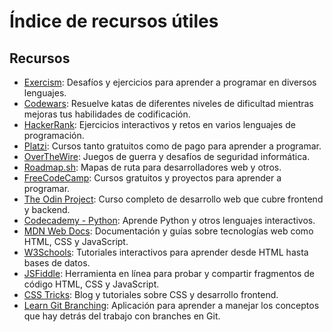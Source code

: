 # Índice de recursos útiles


## Recursos

- [Exercism](https://exercism.org/): Desafíos y ejercicios para aprender a programar en diversos lenguajes.
- [Codewars](https://www.codewars.com/): Resuelve katas de diferentes niveles de dificultad mientras mejoras tus habilidades de codificación.
- [HackerRank](https://www.hackerrank.com/domains/tutorials/10-days-of-javascript): Ejercicios interactivos y retos en varios lenguajes de programación.
- [Platzi](https://platzi.com/): Cursos tanto gratuitos como de pago para aprender a programar.
- [OverTheWire](https://overthewire.org/wargames/): Juegos de guerra y desafíos de seguridad informática.
- [Roadmap.sh](https://roadmap.sh/get-started): Mapas de ruta para desarrolladores web y otros.
- [FreeCodeCamp](https://www.freecodecamp.org/): Cursos gratuitos y proyectos para aprender a programar.
- [The Odin Project](https://www.theodinproject.com/): Curso completo de desarrollo web que cubre frontend y backend.
- [Codecademy - Python](https://www.codecademy.com/catalog/language/python): Aprende Python y otros lenguajes interactivos.
- [MDN Web Docs](https://developer.mozilla.org/): Documentación y guías sobre tecnologías web como HTML, CSS y JavaScript.
- [W3Schools](https://www.w3schools.com/): Tutoriales interactivos para aprender desde HTML hasta bases de datos.
- [JSFiddle](https://jsfiddle.net/): Herramienta en línea para probar y compartir fragmentos de código HTML, CSS y JavaScript.
- [CSS Tricks](https://css-tricks.com/): Blog y tutoriales sobre CSS y desarrollo frontend.
- [Learn Git Branching](https://learngitbranching.js.org/): Aplicación para aprender a manejar los conceptos que hay detrás del trabajo con branches en Git.
